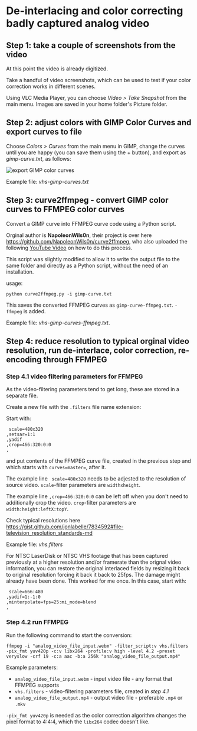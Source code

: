 # De-interlacing and color correcting badly captured analog video

## Step 1: take a couple of screenshots from the video
At this point the video is already digitized.

Take a handful of video screenshots, which can be used to test if your color correction works in different scenes.

Using VLC Media Player, you can choose *Video > Take Snapshot* from the main menu.  Images are saved in your home folder's Picture folder.

## Step 2: adjust colors with GIMP Color Curves and export curves to file
Choose *Colors > Curves* from the main menu in GIMP, change the curves until you are happy (you can save them using the + button), and export as *gimp-curve.txt*, as follows:

![export GIMP color curves](https://raw.githubusercontent.com/bjaan/deinterlace-colorcorrect-analog-video/master/exportgimpcurve.png)

Example file: *vhs-gimp-curves.txt*

## Step 3: curve2ffmpeg - convert GIMP color curves to FFMPEG color curves

Convert a GIMP curve into FFMPEG curve code using a Python script.

Orginal author is **NapoleonWils0n**, their project is over here https://github.com/NapoleonWils0n/curve2ffmpeg, who also uploaded the following [YouTube Video](https://youtu.be/s4xL0msZYuY) on how to do this process.

This script was slightly modified to allow it to write the output file to the same folder and directly as a Python script, without the need of an installation.

usage:

```shell
python curve2ffmpeg.py -i gimp-curve.txt
```

This saves the converted FFMPEG curves as `gimp-curve-ffmpeg.txt`.  `-ffmpeg` is added.

Example file: *vhs-gimp-curves-ffmpeg.txt*.

## Step 4: reduce resolution to typical orginal video resolution, run de-interlace, color correction, re-encoding through FFMPEG

### Step 4.1 video filtering parameters for FFMPEG
As the video-filtering parameters tend to get long, these are stored in a separate file.

Create a new file with the `.filters` file name extension:

Start with:
```
 scale=480x320
,setsar=1:1
,yadif
,crop=466:320:0:0
,
```
and put contents of the FFMPEG curve file, created in the previous step and which starts with `curves=master=`, after it.

The example line ` scale=480x320` needs to be adjested to the resolution of source video. `scale`-filter parameters are `widthxheight`.

The example line `,crop=466:320:0:0` can be left off when you don't need to additionally crop the video.  `crop`-filter parameters are `width:height:leftX:topY`.

Check typical resolutions here https://gist.github.com/jonlabelle/7834592#file-television_resolution_standards-md

Example file: *vhs.filters*

For NTSC LaserDisk or NTSC VHS footage that has been captured previously at a higher resolution and/or framerate than the orignal video information, you can restore the original interlaced fields by resizing it back to original resolution forcing it back it back to 25fps.  The damage might already have been done. This worked for me once. In this case, start with:
```
 scale=666:480
,yadif=1:-1:0
,minterpolate=fps=25:mi_mode=blend
,
```

### Step 4.2 run FFMPEG

Run the following command to start the conversion:

`ffmpeg -i "analog_video_file_input.webm" -filter_script:v vhs.filters -pix_fmt yuv420p -c:v libx264 -profile:v high -level 4.2 -preset veryslow -crf 19 -c:a aac -b:a 256k "analog_video_file_output.mp4"`

Example parameters:
* `analog_video_file_input.webm` - input video file - any format that FFMPEG supports
* `vhs.filters` - video-filtering parameters file, created in *step 4.1*
* `analog_video_file_output.mp4` - output video file - preferable `.mp4` or `.mkv`

`-pix_fmt yuv420p` is needed as the color correction algorithm changes the pixel format to 4:4:4, which the `libx264` codec doesn't like.